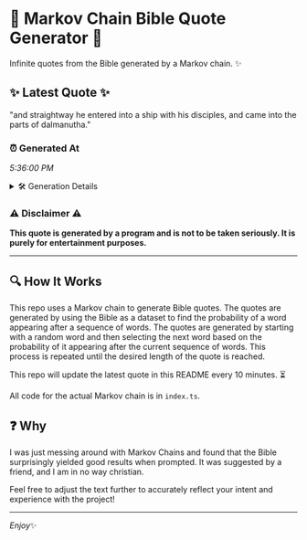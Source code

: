 # 📖 Markov Chain Bible Quote Generator 📖

Infinite quotes from the Bible generated by a Markov chain. ✨

## ✨ Latest Quote ✨
"and straightway he entered into a ship with his disciples, and came into the parts of dalmanutha."

### ⏰ Generated At
*5:36:00 PM*

<details>
    <summary>🛠️ Generation Details</summary>
    <p>
        <strong>🌱 Seed:</strong> and<br>
        <strong>🔄 Iterations:</strong> 16<br>
        <strong>📜 Context History:</strong><br>[ and ]: straightway<br>[ and, straightway ]: he<br>[ and, straightway, he ]: entered<br>[ and, straightway, he, entered ]: into<br>[ and, straightway, he, entered, into ]: a<br>[ and, straightway, he, entered, into, a ]: ship<br>[ straightway, he, entered, into, a, ship ]: with<br>[ he, entered, into, a, ship, with ]: his<br>[ entered, into, a, ship, with, his ]: disciples,<br>[ into, a, ship, with, his, disciples, ]: and<br>[ a, ship, with, his, disciples,, and ]: came<br>[ ship, with, his, disciples,, and, came ]: into<br>[ with, his, disciples,, and, came, into ]: the<br>[ his, disciples,, and, came, into, the ]: parts<br>[ disciples,, and, came, into, the, parts ]: of<br>[ and, came, into, the, parts, of ]: dalmanutha.<br>
    </p>
</details>

### ⚠️ Disclaimer ⚠️
**This quote is generated by a program and is not to be taken seriously. It is purely for entertainment purposes.**

---

## 🔍 How It Works

This repo uses a Markov chain to generate Bible quotes. The quotes are generated by using the Bible as a dataset to find the probability of a word appearing after a sequence of words. The quotes are generated by starting with a random word and then selecting the next word based on the probability of it appearing after the current sequence of words. This process is repeated until the desired length of the quote is reached.

This repo will update the latest quote in this README every 10 minutes. ⏳

All code for the actual Markov chain is in `index.ts`.

## ❓ Why

I was just messing around with Markov Chains and found that the Bible surprisingly yielded good results when prompted. 
It was suggested by a friend, and I am in no way christian.

Feel free to adjust the text further to accurately reflect your intent and experience with the project!

---

*Enjoy*✨
